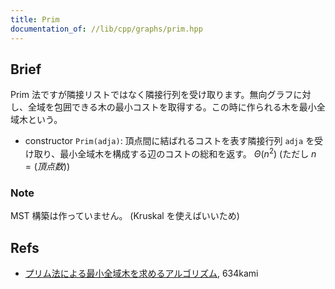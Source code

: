 ```yaml
---
title: Prim
documentation_of: //lib/cpp/graphs/prim.hpp
---
```

## Brief
Prim 法ですが隣接リストではなく隣接行列を受け取ります。無向グラフに対し、全域を包囲できる木の最小コストを取得する。この時に作られる木を最小全域木という。

* constructor `Prim(adja)`: 頂点間に結ばれるコストを表す隣接行列 `adja` を受け取り、最小全域木を構成する辺のコストの総和を返す。 $\Theta(n^2)$ (ただし $n = (頂点数)$)

### Note
MST 構築は作っていません。 (Kruskal を使えばいいため)  

## Refs
* [プリム法による最小全域木を求めるアルゴリズム](https://algo-logic.info/prim-mst/), 634kami
